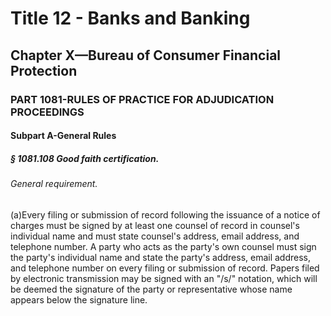 
# Title 12 - Banks and Banking
## Chapter X—Bureau of Consumer Financial Protection
### PART 1081-RULES OF PRACTICE FOR ADJUDICATION PROCEEDINGS
#### Subpart A-General Rules
##### § 1081.108 Good faith certification.
###### General requirement.

(a)Every filing or submission of record following the issuance of a notice of charges must be signed by at least one counsel of record in counsel's individual name and must state counsel's address, email address, and telephone number. A party who acts as the party's own counsel must sign the party's individual name and state the party's address, email address, and telephone number on every filing or submission of record. Papers filed by electronic transmission may be signed with an "/s/" notation, which will be deemed the signature of the party or representative whose name appears below the signature line.
